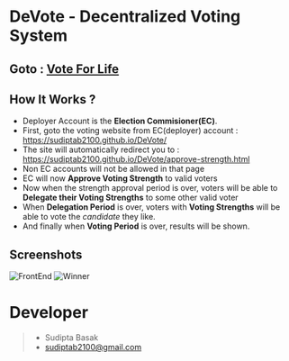# DeVote - Decentralized Voting System


## Goto : [Vote For Life](https://sudiptab2100.github.io/DeVote/)


## How It Works ?
- Deployer Account is the **Election Commisioner(EC)**.
- First, goto the voting website from EC(deployer) account : https://sudiptab2100.github.io/DeVote/
- The site will automatically redirect you to : https://sudiptab2100.github.io/DeVote/approve-strength.html
- Non EC accounts will not be allowed in that page
- EC will now **Approve Voting Strength** to valid voters
- Now when the strength approval period is over, voters will be able to **Delegate their Voting Strengths** to some other valid voter 
- When **Delegation Period** is over, voters with **Voting Strengths** will be able to vote the *candidate* they like.
- And finally when **Voting Period** is over, results will be shown.


## Screenshots

![FrontEnd](https://sudiptab2100.github.io/DeVote/index.png)
![Winner](https://sudiptab2100.github.io/DeVote/winner.png)

# Developer
> - Sudipta Basak 
> - sudiptab2100@gmail.com
